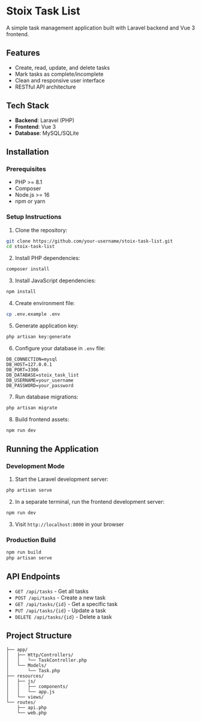 # Stoix Task List

A simple task management application built with Laravel backend and Vue 3 frontend.

## Features

-   Create, read, update, and delete tasks
-   Mark tasks as complete/incomplete
-   Clean and responsive user interface
-   RESTful API architecture

## Tech Stack

-   **Backend**: Laravel (PHP)
-   **Frontend**: Vue 3
-   **Database**: MySQL/SQLite

## Installation

### Prerequisites

-   PHP >= 8.1
-   Composer
-   Node.js >= 16
-   npm or yarn

### Setup Instructions

1. Clone the repository:

```bash
git clone https://github.com/your-username/stoix-task-list.git
cd stoix-task-list
```

2. Install PHP dependencies:

```bash
composer install
```

3. Install JavaScript dependencies:

```bash
npm install
```

4. Create environment file:

```bash
cp .env.example .env
```

5. Generate application key:

```bash
php artisan key:generate
```

6. Configure your database in `.env` file:

```env
DB_CONNECTION=mysql
DB_HOST=127.0.0.1
DB_PORT=3306
DB_DATABASE=stoix_task_list
DB_USERNAME=your_username
DB_PASSWORD=your_password
```

7. Run database migrations:

```bash
php artisan migrate
```

8. Build frontend assets:

```bash
npm run dev
```

## Running the Application

### Development Mode

1. Start the Laravel development server:

```bash
php artisan serve
```

2. In a separate terminal, run the frontend development server:

```bash
npm run dev
```

3. Visit `http://localhost:8000` in your browser

### Production Build

```bash
npm run build
php artisan serve
```

## API Endpoints

-   `GET /api/tasks` - Get all tasks
-   `POST /api/tasks` - Create a new task
-   `GET /api/tasks/{id}` - Get a specific task
-   `PUT /api/tasks/{id}` - Update a task
-   `DELETE /api/tasks/{id}` - Delete a task

## Project Structure

```
├── app/
│   ├── Http/Controllers/
│   │   └── TaskController.php
│   └── Models/
│       └── Task.php
├── resources/
│   ├── js/
│   │   ├── components/
│   │   └── app.js
│   └── views/
└── routes/
    ├── api.php
    └── web.php
```
